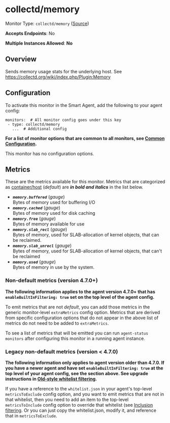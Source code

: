 <!--- GENERATED BY gomplate from scripts/docs/templates/monitor-page.md.tmpl --->

# collectd/memory

Monitor Type: `collectd/memory` ([Source](https://github.com/signalfx/signalfx-agent/tree/master/internal/monitors/collectd/memory))

**Accepts Endpoints**: No

**Multiple Instances Allowed**: **No**

## Overview

Sends memory usage stats for the underlying host.
See https://collectd.org/wiki/index.php/Plugin:Memory


## Configuration

To activate this monitor in the Smart Agent, add the following to your
agent config:

```
monitors:  # All monitor config goes under this key
 - type: collectd/memory
   ...  # Additional config
```

**For a list of monitor options that are common to all monitors, see [Common
Configuration](../monitor-config.md#common-configuration).**


This monitor has no configuration options.
## Metrics

These are the metrics available for this monitor.
Metrics that are categorized as
[container/host](https://docs.signalfx.com/en/latest/admin-guide/usage.html#about-custom-bundled-and-high-resolution-metrics)
(*default*) are ***in bold and italics*** in the list below.


 - ***`memory.buffered`*** (*gauge*)<br>    Bytes of memory used for buffering I/O
 - ***`memory.cached`*** (*gauge*)<br>    Bytes of memory used for disk caching
 - ***`memory.free`*** (*gauge*)<br>    Bytes of memory available for use
 - ***`memory.slab_recl`*** (*gauge*)<br>    Bytes of memory, used for SLAB-allocation of kernel objects, that can be reclaimed.
 - ***`memory.slab_unrecl`*** (*gauge*)<br>    Bytes of memory, used for SLAB-allocation of kernel objects, that can't be reclaimed
 - ***`memory.used`*** (*gauge*)<br>    Bytes of memory in use by the system.

### Non-default metrics (version 4.7.0+)

**The following information applies to the agent version 4.7.0+ that has
`enableBuiltInFiltering: true` set on the top level of the agent config.**

To emit metrics that are not _default_, you can add those metrics in the
generic monitor-level `extraMetrics` config option.  Metrics that are derived
from specific configuration options that do not appear in the above list of
metrics do not need to be added to `extraMetrics`.

To see a list of metrics that will be emitted you can run `agent-status
monitors` after configuring this monitor in a running agent instance.

### Legacy non-default metrics (version < 4.7.0)

**The following information only applies to agent version older than 4.7.0. If
you have a newer agent and have set `enableBuiltInFiltering: true` at the top
level of your agent config, see the section above. See upgrade instructions in
[Old-style whitelist filtering](../legacy-filtering.md#old-style-whitelist-filtering).**

If you have a reference to the `whitelist.json` in your agent's top-level
`metricsToExclude` config option, and you want to emit metrics that are not in
that whitelist, then you need to add an item to the top-level
`metricsToInclude` config option to override that whitelist (see [Inclusion
filtering](../legacy-filtering.md#inclusion-filtering).  Or you can just
copy the whitelist.json, modify it, and reference that in `metricsToExclude`.



